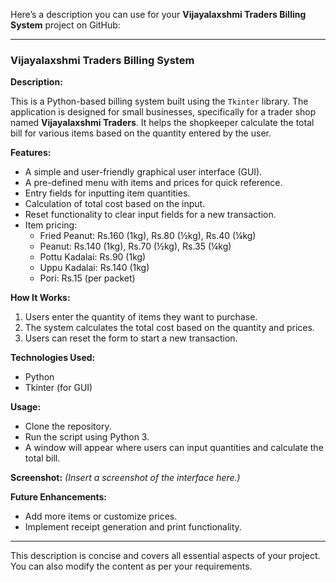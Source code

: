 Here’s a description you can use for your **Vijayalaxshmi Traders Billing System** project on GitHub:

---

### Vijayalaxshmi Traders Billing System

**Description:**

This is a Python-based billing system built using the `Tkinter` library. The application is designed for small businesses, specifically for a trader shop named **Vijayalaxshmi Traders**. It helps the shopkeeper calculate the total bill for various items based on the quantity entered by the user.

**Features:**
- A simple and user-friendly graphical user interface (GUI).
- A pre-defined menu with items and prices for quick reference.
- Entry fields for inputting item quantities.
- Calculation of total cost based on the input.
- Reset functionality to clear input fields for a new transaction.
- Item pricing:
  - Fried Peanut: Rs.160 (1kg), Rs.80 (½kg), Rs.40 (¼kg)
  - Peanut: Rs.140 (1kg), Rs.70 (½kg), Rs.35 (¼kg)
  - Pottu Kadalai: Rs.90 (1kg)
  - Uppu Kadalai: Rs.140 (1kg)
  - Pori: Rs.15 (per packet)

**How It Works:**
1. Users enter the quantity of items they want to purchase.
2. The system calculates the total cost based on the quantity and prices.
3. Users can reset the form to start a new transaction.

**Technologies Used:**
- Python
- Tkinter (for GUI)

**Usage:**
- Clone the repository.
- Run the script using Python 3.
- A window will appear where users can input quantities and calculate the total bill.

**Screenshot:**
_(Insert a screenshot of the interface here.)_

**Future Enhancements:**
- Add more items or customize prices.
- Implement receipt generation and print functionality.

---

This description is concise and covers all essential aspects of your project. You can also modify the content as per your requirements.
